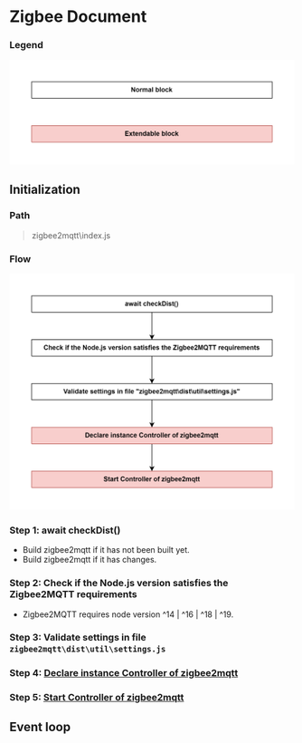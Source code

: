 # Zigbee Document

### Legend
<img src="images/legend.png" width="550"/>

## Initialization

### Path
> zigbee2mqtt\index.js

### Flow
<img src="images/README.png" width="550"/>

### Step 1: await checkDist()
- Build zigbee2mqtt if it has not been built yet.
- Build zigbee2mqtt if it has changes.

### Step 2: Check if the Node.js version satisfies the Zigbee2MQTT requirements
- Zigbee2MQTT requires node version ^14 | ^16 | ^18 | ^19.

### Step 3: Validate settings in file `zigbee2mqtt\dist\util\settings.js`

### Step 4: [Declare instance Controller of zigbee2mqtt](sub_flow/4_declare_instance_controller_of_zigbee2mqtt.md)

### Step 5: [Start Controller of zigbee2mqtt](sub_flow/5_start_controller_of_zigbee2mqtt.md)

## Event loop
